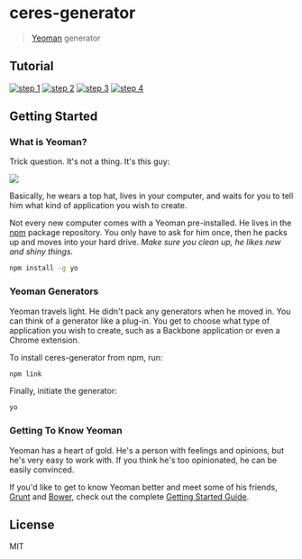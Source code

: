 # ceres-generator

> [Yeoman](http://yeoman.io) generator

## Tutorial

[![step 1](https://github.com/Inmarsat-itcloudservices/CAA-Ceres-Aurelia/blob/develop/ceres-generator/tutorials/screencasts/Ceres-Generator-Setup-thumb.png?raw=true)](https://github.com/Inmarsat-itcloudservices/CAA-Ceres-Aurelia/blob/develop/ceres-generator/tutorials/screencasts/Ceres-Generator-Setup.webm?raw=true)
[![step 2](https://github.com/Inmarsat-itcloudservices/CAA-Ceres-Aurelia/blob/develop/ceres-generator/tutorials/screencasts/Generate-Leto-thumb.png?raw=true)](https://github.com/Inmarsat-itcloudservices/CAA-Ceres-Aurelia/blob/develop/ceres-generator/tutorials/screencasts/Generate-Leto.webm?raw=true)
[![step 3](https://github.com/Inmarsat-itcloudservices/CAA-Ceres-Aurelia/blob/develop/ceres-generator/tutorials/screencasts/Start-Leto-thumb.png?raw=true)](https://github.com/Inmarsat-itcloudservices/CAA-Ceres-Aurelia/blob/develop/ceres-generator/tutorials/screencasts/Start-Leto.webm?raw=true)
[![step 4](https://github.com/Inmarsat-itcloudservices/CAA-Ceres-Aurelia/blob/develop/ceres-generator/tutorials/screencasts/View-Leto-thumb.png?raw=true)](https://github.com/Inmarsat-itcloudservices/CAA-Ceres-Aurelia/blob/develop/ceres-generator/tutorials/screencasts/View-Leto.webm?raw=true)

## Getting Started

### What is Yeoman?

Trick question. It's not a thing. It's this guy:

![](http://i.imgur.com/JHaAlBJ.png)

Basically, he wears a top hat, lives in your computer, and waits for you to tell him what kind of application you wish to create.

Not every new computer comes with a Yeoman pre-installed. He lives in the [npm](https://npmjs.org) package repository. You only have to ask for him once, then he packs up and moves into your hard drive. *Make sure you clean up, he likes new and shiny things.*

```bash
npm install -g yo
```

### Yeoman Generators

Yeoman travels light. He didn't pack any generators when he moved in. You can think of a generator like a plug-in. You get to choose what type of application you wish to create, such as a Backbone application or even a Chrome extension.

To install ceres-generator from npm, run:

```bash
npm link
```

Finally, initiate the generator:

```bash
yo
```

### Getting To Know Yeoman

Yeoman has a heart of gold. He's a person with feelings and opinions, but he's very easy to work with. If you think he's too opinionated, he can be easily convinced.

If you'd like to get to know Yeoman better and meet some of his friends, [Grunt](http://gruntjs.com) and [Bower](http://bower.io), check out the complete [Getting Started Guide](https://github.com/yeoman/yeoman/wiki/Getting-Started).


## License

MIT
